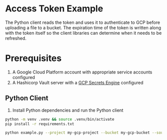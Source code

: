# Access Token Example

The Python client reads the token and uses it to authenticate to GCP before uploading a file to a bucket. The expiration time of the token is written along with the token itself so the client libraries can determine when it needs to be refreshed.

# Prerequisites

1. A Google Cloud Platform account with appropriate service accounts configured
1. A Hashicorp Vault server with a [GCP Secrets Engine](https://developer.hashicorp.com/vault/docs/secrets/gcp) configured

## Python Client

1. Install Python dependencies and run the Python client
```bash
python -m venv .venv && source .venv/bin/activate
pip install -r requirements.txt

python example.py --project my-gcp-project --bucket my-gcp-bucket --source my-local-file --destination my-uploaded-file
```